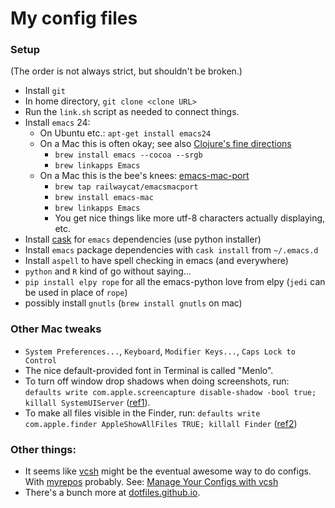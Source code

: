 # My config files

### Setup

(The order is not always strict, but shouldn't be broken.)

 * Install `git`
 * In home directory, `git clone <clone URL>`
 * Run the `link.sh` script as needed to connect things.
 * Install `emacs` 24:
     * On Ubuntu etc.: `apt-get install emacs24`
     * On a Mac this is often okay; see also
       [Clojure's fine directions][]
         * `brew install emacs --cocoa --srgb`
         * `brew linkapps Emacs`
     * On a Mac this is the bee's knees: [emacs-mac-port][]
         * `brew tap railwaycat/emacsmacport`
         * `brew install emacs-mac`
         * `brew linkapps Emacs`
         * You get nice things like more utf-8 characters actually
           displaying, etc.
 * Install [cask][] for `emacs` dependencies (use python installer)
 * Install `emacs` package dependencies with `cask install` from
   `~/.emacs.d`
 * Install `aspell` to have spell checking in emacs (and everywhere)
 * `python` and `R` kind of go without saying...
 * `pip install elpy rope` for all the emacs-python love from elpy
   (`jedi` can be used in place of `rope`)
 * possibly install `gnutls` (`brew install gnutls` on mac)

[Clojure's fine directions]: http://clojure-doc.org/articles/tutorials/emacs.html
[emacs-mac-port]: https://github.com/railwaycat/emacs-mac-port
[cask]: https://github.com/cask/cask


### Other Mac tweaks

 * `System Preferences...`, `Keyboard`, `Modifier Keys...`, `Caps Lock to
   Control`
 * The nice default-provided font in Terminal is called "Menlo".
 * To turn off window drop shadows when doing screenshots, run:
   `defaults write com.apple.screencapture disable-shadow -bool true;
   killall SystemUIServer` ([ref1][]).
 * To make all files visible in the Finder, run: `defaults write com.apple.finder AppleShowAllFiles TRUE; killall Finder` ([ref2][])

[ref1]: http://computers.tutsplus.com/tutorials/how-to-become-an-os-x-screenshot-wizard--mac-50467
[ref2]: https://discussions.apple.com/thread/1935221


### Other things:

 * It seems like [vcsh][] might be the eventual awesome way to do
   configs. With [myrepos][] probably. See: [Manage Your Configs
   with vcsh][]
 * There's a bunch more at [dotfiles.github.io][].


[vcsh]: https://github.com/RichiH/vcsh
[myrepos]: http://myrepos.branchable.com/
[Manage Your Configs with vcsh]: http://www.linuxjournal.com/content/manage-your-configs-vcsh
[dotfiles.github.io]: http://dotfiles.github.io/
